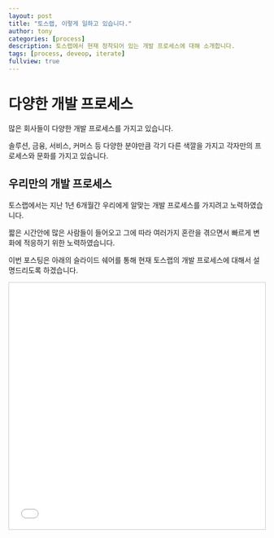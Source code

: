 ```yaml
---
layout: post
title: "토스랩, 이렇게 일하고 있습니다."
author: tony
categories: [process]
description: 토스랩에서 현재 정착되어 있는 개발 프로세스에 대해 소개합니다.
tags: [process, deveop, iterate]
fullview: true
---
```


# 다양한 개발 프로세스

많은 회사들이 다양한 개발 프로세스를 가지고 있습니다.

솔루션, 금융, 서비스, 커머스 등 다양한 분야만큼 각기 다른 색깔을 가지고 각자만의 프로세스와 문화를 가지고 있습니다.

## 우리만의 개발 프로세스

토스랩에서는 지난 1년 6개월간 우리에게 알맞는 개발 프로세스를 가지려고 노력하였습니다.

짧은 시간안에 많은 사람들이 들어오고 그에 따라 여러가지 혼란을 겪으면서 빠르게 변화에 적응하기 위한 노력하였습니다.

이번 포스팅은 아래의 슬라이드 쉐어를 통해 현재 토스랩의 개발 프로세스에 대해서 설명드리도록 하겠습니다.

<center><iframe src="//www.slideshare.net/slideshow/embed_code/key/qWNcnGoVB0BNsI" width="595" height="485" frameborder="0" marginwidth="0" marginheight="0" scrolling="no" style="border:1px solid #CCC; border-width:1px; margin-bottom:5px; max-width: 100%;" allowfullscreen> </iframe></center>

